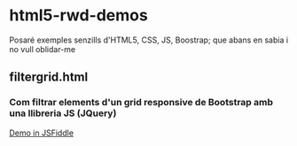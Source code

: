 # html5-rwd-demos
Posaré exemples senzills d'HTML5, CSS, JS, Boostrap; que abans en sabia i no vull oblidar-me 

## filtergrid.html

### Com filtrar elements d'un grid responsive de Bootstrap amb una llibreria JS (JQuery)
[Demo in JSFiddle](https://jsfiddle.net/mamorosdev/va371jc9/1/)
